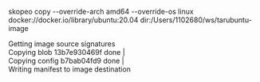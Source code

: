 skopeo copy --override-arch amd64 --override-os linux docker://docker.io/library/ubuntu:20.04 dir:/Users/1102680/ws/tarubuntu-image  

Getting image source signatures  
Copying blob 13b7e930469f done   |  
Copying config b7bab04fd9 done   |  
Writing manifest to image destination  

